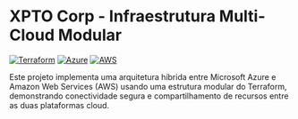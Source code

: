 # XPTO Corp - Infraestrutura Multi-Cloud Modular

[![Terraform](https://img.shields.io/badge/Terraform-v1.0+-623CE4?logo=terraform)](https://terraform.io)
[![Azure](https://img.shields.io/badge/Azure-0078D4?logo=microsoft-azure)](https://azure.microsoft.com)
[![AWS](https://img.shields.io/badge/AWS-FF9900?logo=amazon-aws)](https://aws.amazon.com)

Este projeto implementa uma arquitetura híbrida entre Microsoft Azure e Amazon Web Services (AWS) usando uma estrutura modular do Terraform, demonstrando conectividade segura e compartilhamento de recursos entre as duas plataformas cloud.
